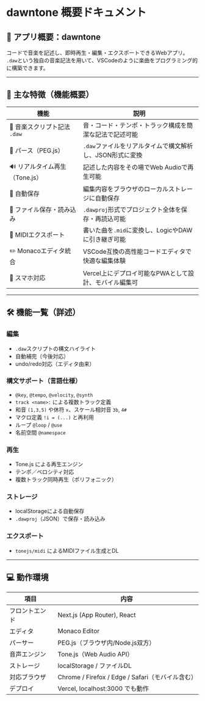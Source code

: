 
# dawntone 概要ドキュメント

## 🎵 アプリ概要：**dawntone**

コードで音楽を記述し、即時再生・編集・エクスポートできるWebアプリ。  
`.daw`という独自の音楽記法を用いて、VSCodeのように楽曲をプログラミング的に構築できます。

---

## 🧩 主な特徴（機能概要）

| 機能 | 説明 |
|------|------|
| 🎹 音楽スクリプト記法 `.daw` | 音・コード・テンポ・トラック構成を簡潔な記法で記述可能 |
| 🧠 パース（PEG.js） | `.daw`ファイルをリアルタイムで構文解析し、JSON形式に変換 |
| 🔊 リアルタイム再生（Tone.js） | 記述した内容をその場でWeb Audioで再生可能 |
| 💾 自動保存 | 編集内容をブラウザのローカルストレージに自動保存 |
| 📂 ファイル保存・読み込み | `.dawproj`形式でプロジェクト全体を保存・再読込可能 |
| 🎼 MIDIエクスポート | 書いた曲を`.mid`に変換し、LogicやDAWに引き継ぎ可能 |
| ✏️ Monacoエディタ統合 | VSCode互換の高性能コードエディタで快適な編集体験 |
| 📱 スマホ対応 | Vercel上にデプロイ可能なPWAとして設計、モバイル編集可 |

---

## 🛠 機能一覧（詳述）

### 編集
- `.daw`スクリプトの構文ハイライト
- 自動補完（今後対応）
- undo/redo対応（エディタ由来）

### 構文サポート（言語仕様）
- `@key`, `@tempo`, `@velocity`, `@synth`
- `track <name>:` による複数トラック定義
- 和音 `(1,3,5)` や休符 `x`、スケール相対音 `3b`, `4#`
- マクロ定義 `!i = (...)` と再利用
- ループ `@loop` / `@use`
- 名前空間 `@namespace`

### 再生
- Tone.js による再生エンジン
- テンポ／ベロシティ対応
- 複数トラック同時再生（ポリフォニック）

### ストレージ
- localStorageによる自動保存
- `.dawproj`（JSON）で保存・読み込み

### エクスポート
- `tonejs/midi` によるMIDIファイル生成とDL

---

## 💻 動作環境

| 項目 | 内容 |
|------|------|
| フロントエンド | Next.js (App Router), React |
| エディタ | Monaco Editor |
| パーサー | PEG.js（ブラウザ内/Node.js双方） |
| 音声エンジン | Tone.js（Web Audio API） |
| ストレージ | localStorage / ファイルDL |
| 対応ブラウザ | Chrome / Firefox / Edge / Safari（モバイル含む） |
| デプロイ | Vercel, localhost:3000 でも動作 |
